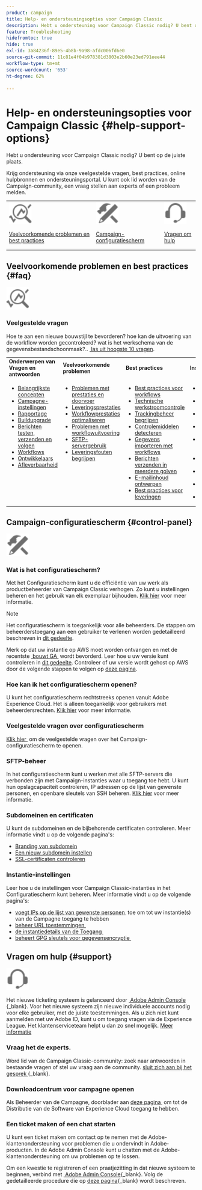 ```yaml
---
product: campaign
title: Help- en ondersteuningsopties voor Campaign Classic
description: Hebt u ondersteuning voor Campaign Classic nodig? U bent op de juiste plaats.
feature: Troubleshooting
hidefromtoc: true
hide: true
exl-id: 3a84236f-89e5-4b8b-9a98-afdc006fd6e0
source-git-commit: 11c81e4f04b978381d3803e2b60e23ed791eee44
workflow-type: tm+mt
source-wordcount: '653'
ht-degree: 62%

---
```


# Help- en ondersteuningsopties voor Campaign Classic {#help-support-options}

Hebt u ondersteuning voor Campaign Classic nodig? U bent op de juiste plaats.

Krijg ondersteuning via onze veelgestelde vragen, best practices, online hulpbronnen en ondersteuningsportal. U kunt ook lid worden van de Campaign-community, een vraag stellen aan experts of een probleem melden.

<table>
    <tr>
        <td><img src="platform/using/assets/do-not-localize/icon-faq.svg" width="60px"><p><a href="#faq">Veelvoorkomende problemen en best practices</a></p></td>
        <td><img src="platform/using/assets/do-not-localize/icon-control-panel.svg" width="60px"><p><a href="#control-panel">Campaign-configuratiescherm</a></p></td>
        <td><img src="platform/using/assets/do-not-localize/icon-support.svg" width="60px"><p><a href="#support">Vragen om hulp</a></p></td>
    </tr>
</table>

## Veelvoorkomende problemen en best practices {#faq}

<img src="platform/using/assets/do-not-localize/icon-faq.svg" width="60px">

### Veelgestelde vragen

Hoe te aan een nieuwe bouwstijl te bevorderen? hoe kan de uitvoering van de workflow worden gecontroleerd? wat is het werkschema van de gegevensbestandschoonmaak?.. [&#x200B; las uit hoogste 10 vragen &#x200B;](platform/using/common-questions.md).

<table>
    <tr><td><strong>Onderwerpen van Vragen en antwoorden</strong></td><td><strong>Veelvoorkomende problemen</strong></td><td><strong>Best practices</strong></td><td><strong>Instructies</strong></td></tr>
    <tr>
    <td valign="top">
        <ul>
        <li><a href="platform/using/faq-key-concepts.md">Belangrijkste concepten</a></li>
        <li><a href="platform/using/faq-campaign-config.md">Campagne-instellingen</a></li>
        <li><a href="platform/using/faq-reporting.md">Rapportage</a></li>
        <li><a href="platform/using/faq-build-upgrade.md">Buildupgrade</a></li>
        <li><a href="platform/using/faq-messages.md">Berichten testen, verzenden en volgen</a></li>
        <li><a href="platform/using/faq-workflows.md">Workflows</a></li>
        <li><a href="platform/using/faq-developers.md">Ontwikkelaars</a></li>
        <li><a href="delivery/using/monitoring-deliverability.md">Afleverbaarheid</a></li>
        </ul>
    </td>
    <td valign="top">
        <ul>
        <li><a href="production/using/performance-and-throughput-issues.md">Problemen met prestaties en doorvoer</a></li>
        <li><a href="delivery/using/delivery-performances.md">Leveringsprestaties</a></li>
        <li><a href="workflow/using/workflow-best-practices.md">Workflowprestaties optimaliseren</a></li>
        <li><a href="workflow/using/monitoring-workflow-execution.md">Problemen met workflowuitvoering</a></li>
        <li><a href="platform/using/sftp-server-usage.md">SFTP-servergebruik</a></li>
        <li><a href="delivery/using/understanding-delivery-failures.md">Leveringsfouten begrijpen</a></li>
        </ul>
    </td>
   <td valign="top">
        <ul>
        <li><a href="workflow/using/workflow-best-practices.md">Best practices voor workflows</a></li>
        <li><a href="workflow/using/monitoring-technical-workflows.md">Technische werkstroomcontrole</a></li>
        <li><a href="delivery/using/about-message-tracking.md">Trackingbeheer begrijpen</a></li>
        <li><a href="production/using/monitoring-guidelines.md">Controlemiddelen detecteren</a></li>
        <li><a href="platform/using/import-export-workflows.md">Gegevens importeren met workflows</a></li>
        <li><a href="delivery/using/steps-sending-the-delivery.md">Berichten verzenden in meerdere golven</a></li>
        <li><a href="delivery/using/defining-the-email-content.md">E-mailinhoud ontwerpen</a></li>
        <li><a href="delivery/using/delivery-best-practices.md">Best practices voor leveringen</a></li>
        </ul>
    </td>
    <td valign="top">
        <ul>
        <li><a href="production/using/build-upgrade.md">Upgrade naar de nieuwste build</a></li>
        <li><a href="platform/using/faq-build-upgrade.md">Veelgestelde vragen over buildupgrades</a></li>
        <li><a href="delivery/using/about-delivery-monitoring.md">Een verzending controleren</a></li>
        <li><a href="delivery/using/understanding-quarantine-management.md">Quarantainebeheer begrijpen</a></li>
        <li><a href="installation/using/get-started-security-privacy.md">Controlelijst voor beveiliging en privacy</a></li>
        <li><a href="platform/using/privacy-management.md">Privacy- en toestemmingsbeheer</a></li>
        <li><a href="platform/using/steps-to-create-a-query.md">Een query ontwerpen</a></li>
        <li><a href="workflow/using/querying-recipient-table.md">Voorbeelden van query’s</a></li>
        <li><a href="workflow/using/building-a-workflow.md">Een workflow maken</a></li>
        </ul>
    </td>
    </tr>
</table>

## Campaign-configuratiescherm {#control-panel}

<img src="platform/using/assets/do-not-localize/icon-control-panel.svg" width="60px">

### Wat is het configuratiescherm?

Met het Configuratiescherm kunt u de efficiëntie van uw werk als productbeheerder van Campaign Classic verhogen. Zo kunt u instellingen beheren en het gebruik van elk exemplaar bijhouden.
[Klik hier](https://experienceleague.adobe.com/docs/control-panel/using/discover-control-panel/key-features.html?lang=nl) voor meer informatie.

>[!NOTE]
>
>Het configuratiescherm is toegankelijk voor alle beheerders. De stappen om beheerderstoegang aan een gebruiker te verlenen worden gedetailleerd beschreven in [dit gedeelte](https://experienceleague.adobe.com/docs/control-panel/using/discover-control-panel/managing-permissions.html?lang=nl#discover-control-panel).
>
>Merk op dat uw instantie op AWS moet worden ontvangen en met de recentste [&#x200B; bouwt GA &#x200B;](rn/using/rn-overview.md) wordt bevorderd. Leer hoe u uw versie kunt controleren in [dit gedeelte](platform/using/launching-adobe-campaign.md#getting-your-campaign-version). Controleer of uw versie wordt gehost op AWS door de volgende stappen te volgen op [deze pagina](https://experienceleague.adobe.com/docs/control-panel/using/faq.html?lang=nl).

### Hoe kan ik het configuratiescherm openen?

U kunt het configuratiescherm rechtstreeks openen vanuit Adobe Experience Cloud. Het is alleen toegankelijk voor gebruikers met beheerdersrechten. [Klik hier](https://experienceleague.adobe.com/docs/control-panel/using/discover-control-panel/accessing-control-panel.html?lang=nl) voor meer informatie.

### Veelgestelde vragen over configuratiescherm

[Klik hier &#x200B;](https://experienceleague.adobe.com/docs/control-panel/using/faq.html?lang=nl) om de veelgestelde vragen over het Campaign-configuratiescherm te openen. 

### SFTP-beheer

In het configuratiescherm kunt u werken met alle SFTP-servers die verbonden zijn met Campaign-instanties waar u toegang toe hebt. U kunt hun opslagcapaciteit controleren, IP adressen op de lijst van gewenste personen, en openbare sleutels van SSH beheren. [Klik hier](https://experienceleague.adobe.com/docs/control-panel/using/sftp-management/about-sftp-management.html) voor meer informatie.

### Subdomeinen en certificaten

U kunt de subdomeinen en de bijbehorende certificaten controleren. Meer informatie vindt u op de volgende pagina&#39;s:
* [Branding van subdomein](https://experienceleague.adobe.com/docs/control-panel/using/subdomains-and-certificates/subdomains-branding.html?lang=nl)
* [Een nieuw subdomein instellen](https://experienceleague.adobe.com/docs/control-panel/using/subdomains-and-certificates/setting-up-new-subdomain.html?lang=nl)
* [SSL-certificaten controleren](https://experienceleague.adobe.com/docs/control-panel/using/subdomains-and-certificates/monitoring-ssl-certificates.html?lang=nl)

### Instantie-instellingen

Leer hoe u de instellingen voor Campaign Classic-instanties in het Configuratiescherm kunt beheren. Meer informatie vindt u op de volgende pagina&#39;s:
* [&#x200B; voegt IPs op de lijst van gewenste personen &#x200B;](https://experienceleague.adobe.com/docs/control-panel/using/instances-settings/ip-allow-listing-instance-access.html) toe om tot uw instantie(s) van de Campagne toegang te hebben
* [&#x200B; beheer URL toestemmingen &#x200B;](https://experienceleague.adobe.com/docs/control-panel/using/instances-settings/url-permissions.html?lang=nl)
* [&#x200B; de instantiedetails van de Toegang &#x200B;](https://experienceleague.adobe.com/docs/control-panel/using/instances-settings/instance-details.html)
* [&#x200B; beheert GPG sleutels voor gegevensencryptie &#x200B;](https://experienceleague.adobe.com/docs/control-panel/using/instances-settings/gpg-keys-management.html?lang=nl)

## Vragen om hulp {#support}

<img src="platform/using/assets/do-not-localize/icon-support.svg" width="60px">

Het nieuwe ticketing systeem is gelanceerd door [&#x200B; Adobe Admin Console &#x200B;](https://adminconsole.adobe.com/overview){_blank}. Voor het nieuwe systeem zijn nieuwe individuele accounts nodig voor elke gebruiker, met de juiste toestemmingen. Als u zich niet kunt aanmelden met uw Adobe ID, kunt u om toegang vragen via de Experience League. Het klantenserviceteam helpt u dan zo snel mogelijk. [Meer informatie](https://helpx.adobe.com/nl/enterprise/using/support-for-experience-cloud.html)

### Vraag het de experts.

Word lid van de Campaign Classic-community: zoek naar antwoorden in bestaande vragen of stel uw vraag aan de community. [&#x200B; sluit zich aan bij het gesprek &#x200B;](https://experienceleaguecommunities.adobe.com/t5/adobe-campaign-classic/ct-p/adobe-campaign-classic-community){_blank}.

### Downloadcentrum voor campagne openen

Als Beheerder van de Campagne, doorblader aan [&#x200B; deze pagina &#x200B;](https://experience.adobe.com/#/downloads/content/software-distributicampaign.html) om tot de Distributie van de Software van Experience Cloud toegang te hebben.

### Een ticket maken of een chat starten

U kunt een ticket maken om contact op te nemen met de Adobe-klantenondersteuning voor problemen die u ondervindt in Adobe-producten. In de Adobe Admin Console kunt u chatten met de Adobe-klantenondersteuning om uw problemen op te lossen.

Om een kwestie te registreren of een praatjezitting in dat nieuwe systeem te beginnen, verbind met [&#x200B; Adobe Admin Console &#x200B;](https://adminconsole.adobe.com/overview){_blank}. Volg de gedetailleerde procedure die op [deze pagina](https://helpx.adobe.com/nl/enterprise/using/support-for-experience-cloud.html){_blank} wordt beschreven.

